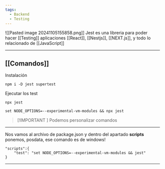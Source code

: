 ```yaml
---
tags:
  - Backend
  - Testing
---
```

![[Pasted image 20241105155858.png]]
Jest es una libreria para poder hacer [[Testing]] aplicaciones [[React]], [[Nestjs]], [[NEXT.js]], y todo lo relacionado de [[JavaScript]]



---
## [[Comandos]]

Instalación
```shell
npm i -D jest supertest
```

Ejecutar los test
```shell
npx jest
```

```shell
set NODE_OPTIONS=--experimental-vm-modules && npx jest
```

> [!IMPORTANT ] 
> Podemos personalizar comandos
---

Nos vamos al archivo de package.json y dentro del apartado **scripts** ponemos, posdata, ese comando es de windows!
```node
"scripts":{
	"test": "set NODE_OPTIONS=--experimental-vm-modules && jest"
}
```



---
